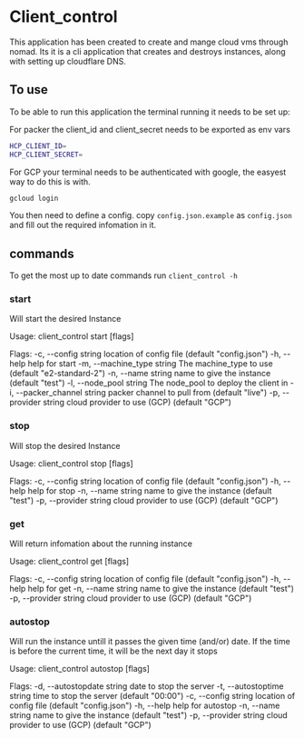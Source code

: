 # Client_control

This application has been created to create and mange cloud vms through nomad. Its it is a cli application that creates and destroys instances, along with setting up cloudflare DNS.

## To use

To be able to run this application the terminal running it needs to be set up:

For packer the client_id and client_secret needs to be exported as env vars
```bash
HCP_CLIENT_ID=
HCP_CLIENT_SECRET=
```
For GCP your terminal needs to be authenticated with google, the easyest way to do this is with.
```bash
gcloud login
```

You then need to define a config. copy `config.json.example` as `config.json` and fill out the required infomation in it.

## commands

To get the most up to date commands run `client_control -h`

### start

Will start the desired Instance

Usage:
  client_control start [flags]

Flags:
  -c, --config string           location of config file (default "config.json")
  -h, --help                    help for start
  -m, --machine_type string     The machine_type to use (default "e2-standard-2")
  -n, --name string             name to give the instance (default "test")
  -l, --node_pool string        The node_pool to deploy the client in
  -i, --packer_channel string   packer channel to pull from (default "live")
  -p, --provider string         cloud provider to use (GCP) (default "GCP")

### stop

Will stop the desired Instance

Usage:
  client_control stop [flags]

Flags:
  -c, --config string     location of config file (default "config.json")
  -h, --help              help for stop
  -n, --name string       name to give the instance (default "test")
  -p, --provider string   cloud provider to use (GCP) (default "GCP")

### get

Will return infomation about the running instance

Usage:
  client_control get [flags]

Flags:
  -c, --config string     location of config file (default "config.json")
  -h, --help              help for get
  -n, --name string       name to give the instance (default "test")
  -p, --provider string   cloud provider to use (GCP) (default "GCP")

### autostop

Will run the instance untill it passes the given time (and/or) date. If the time is before the current time, it will be the next day it stops

Usage:
  client_control autostop [flags]

Flags:
  -d, --autostopdate string   date to stop the server
  -t, --autostoptime string   time to stop the server (default "00:00")
  -c, --config string         location of config file (default "config.json")
  -h, --help                  help for autostop
  -n, --name string           name to give the instance (default "test")
  -p, --provider string       cloud provider to use (GCP) (default "GCP")